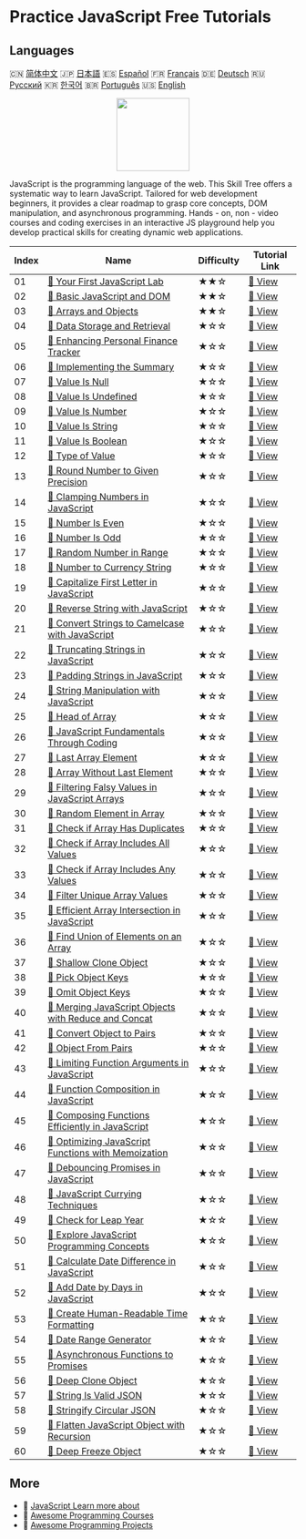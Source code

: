 # Practice JavaScript Free Tutorials

## Languages

🇨🇳 [简体中文](README_zh.md) 🇯🇵 [日本語](README_ja.md) 🇪🇸 [Español](README_es.md) 🇫🇷 [Français](README_fr.md) 🇩🇪 [Deutsch](README_de.md) 🇷🇺 [Русский](README_ru.md) 🇰🇷 [한국어](README_ko.md) 🇧🇷 [Português](README_pt.md) 🇺🇸 [English](README.md) 

<div align="center">
<img width="128px" src="https://file.labex.io/path/ztG7iIXOkx2u.png">
</div>

JavaScript is the programming language of the web. This Skill Tree offers a systematic way to learn JavaScript. Tailored for web development beginners, it provides a clear roadmap to grasp core concepts, DOM manipulation, and asynchronous programming. Hands - on, non - video courses and coding exercises in an interactive JS playground help you develop practical skills for creating dynamic web applications.

|   Index | Name                                                                                                                                                     | Difficulty   | Tutorial Link                                                                                               |
|---------|----------------------------------------------------------------------------------------------------------------------------------------------------------|--------------|-------------------------------------------------------------------------------------------------------------|
|      01 | [📖 Your First JavaScript Lab](https://labex.io/en/tutorials/your-first-javascript-lab-92948)                                                            | ★★☆          | [🔗 View](https://labex.io/en/tutorials/your-first-javascript-lab-92948)                                    |
|      02 | [📖 Basic JavaScript and DOM](https://labex.io/en/tutorials/javascript-basic-javascript-and-dom-290729)                                                  | ★★☆          | [🔗 View](https://labex.io/en/tutorials/javascript-basic-javascript-and-dom-290729)                         |
|      03 | [📖 Arrays and Objects](https://labex.io/en/tutorials/javascript-arrays-and-objects-290728)                                                              | ★★☆          | [🔗 View](https://labex.io/en/tutorials/javascript-arrays-and-objects-290728)                               |
|      04 | [📖 Data Storage and Retrieval](https://labex.io/en/tutorials/javascript-data-storage-and-retrieval-290730)                                              | ★☆☆          | [🔗 View](https://labex.io/en/tutorials/javascript-data-storage-and-retrieval-290730)                       |
|      05 | [📖 Enhancing Personal Finance Tracker](https://labex.io/en/tutorials/javascript-enhancing-personal-finance-tracker-290731)                              | ★☆☆          | [🔗 View](https://labex.io/en/tutorials/javascript-enhancing-personal-finance-tracker-290731)               |
|      06 | [📖 Implementing the Summary](https://labex.io/en/tutorials/javascript-implementing-the-summary-290732)                                                  | ★☆☆          | [🔗 View](https://labex.io/en/tutorials/javascript-implementing-the-summary-290732)                         |
|      07 | [📖 Value Is Null](https://labex.io/en/tutorials/javascript-value-is-null-28429)                                                                         | ★☆☆          | [🔗 View](https://labex.io/en/tutorials/javascript-value-is-null-28429)                                     |
|      08 | [📖 Value Is Undefined](https://labex.io/en/tutorials/javascript-value-is-undefined-28447)                                                               | ★☆☆          | [🔗 View](https://labex.io/en/tutorials/javascript-value-is-undefined-28447)                                |
|      09 | [📖 Value Is Number](https://labex.io/en/tutorials/javascript-value-is-number-28430)                                                                     | ★☆☆          | [🔗 View](https://labex.io/en/tutorials/javascript-value-is-number-28430)                                   |
|      10 | [📖 Value Is String](https://labex.io/en/tutorials/javascript-value-is-string-28444)                                                                     | ★☆☆          | [🔗 View](https://labex.io/en/tutorials/javascript-value-is-string-28444)                                   |
|      11 | [📖 Value Is Boolean](https://labex.io/en/tutorials/javascript-value-is-boolean-28412)                                                                   | ★☆☆          | [🔗 View](https://labex.io/en/tutorials/javascript-value-is-boolean-28412)                                  |
|      12 | [📖 Type of Value](https://labex.io/en/tutorials/javascript-type-of-value-28673)                                                                         | ★☆☆          | [🔗 View](https://labex.io/en/tutorials/javascript-type-of-value-28673)                                     |
|      13 | [📖 Round Number to Given Precision](https://labex.io/en/tutorials/round-number-to-given-precision-28605)                                                | ★☆☆          | [🔗 View](https://labex.io/en/tutorials/round-number-to-given-precision-28605)                              |
|      14 | [📖 Clamping Numbers in JavaScript](https://labex.io/en/tutorials/javascript-clamping-numbers-in-javascript-28196)                                       | ★☆☆          | [🔗 View](https://labex.io/en/tutorials/javascript-clamping-numbers-in-javascript-28196)                    |
|      15 | [📖 Number Is Even](https://labex.io/en/tutorials/javascript-number-is-even-28419)                                                                       | ★☆☆          | [🔗 View](https://labex.io/en/tutorials/javascript-number-is-even-28419)                                    |
|      16 | [📖 Number Is Odd](https://labex.io/en/tutorials/javascript-number-is-odd-28433)                                                                         | ★☆☆          | [🔗 View](https://labex.io/en/tutorials/javascript-number-is-odd-28433)                                     |
|      17 | [📖 Random Number in Range](https://labex.io/en/tutorials/javascript-random-number-in-range-28574)                                                       | ★☆☆          | [🔗 View](https://labex.io/en/tutorials/javascript-random-number-in-range-28574)                            |
|      18 | [📖 Number to Currency String](https://labex.io/en/tutorials/javascript-number-to-currency-string-28516)                                                 | ★☆☆          | [🔗 View](https://labex.io/en/tutorials/javascript-number-to-currency-string-28516)                         |
|      19 | [📖 Capitalize First Letter in JavaScript](https://labex.io/en/tutorials/javascript-capitalize-first-letter-in-javascript-28188)                         | ★☆☆          | [🔗 View](https://labex.io/en/tutorials/javascript-capitalize-first-letter-in-javascript-28188)             |
|      20 | [📖 Reverse String with JavaScript](https://labex.io/en/tutorials/javascript-reverse-string-with-javascript-28600)                                       | ★☆☆          | [🔗 View](https://labex.io/en/tutorials/javascript-reverse-string-with-javascript-28600)                    |
|      21 | [📖 Convert Strings to Camelcase with JavaScript](https://labex.io/en/tutorials/javascript-convert-strings-to-camelcase-with-javascript-28648)           | ★☆☆          | [🔗 View](https://labex.io/en/tutorials/javascript-convert-strings-to-camelcase-with-javascript-28648)      |
|      22 | [📖 Truncating Strings in JavaScript](https://labex.io/en/tutorials/javascript-truncating-strings-in-javascript-28671)                                   | ★☆☆          | [🔗 View](https://labex.io/en/tutorials/javascript-truncating-strings-in-javascript-28671)                  |
|      23 | [📖 Padding Strings in JavaScript](https://labex.io/en/tutorials/javascript-padding-strings-in-javascript-28537)                                         | ★☆☆          | [🔗 View](https://labex.io/en/tutorials/javascript-padding-strings-in-javascript-28537)                     |
|      24 | [📖 String Manipulation with JavaScript](https://labex.io/en/tutorials/javascript-string-manipulation-with-javascript-28590)                             | ★☆☆          | [🔗 View](https://labex.io/en/tutorials/javascript-string-manipulation-with-javascript-28590)               |
|      25 | [📖 Head of Array](https://labex.io/en/tutorials/javascript-head-of-array-28145)                                                                         | ★☆☆          | [🔗 View](https://labex.io/en/tutorials/javascript-head-of-array-28145)                                     |
|      26 | [📖 JavaScript Fundamentals Through Coding](https://labex.io/en/tutorials/javascript-javascript-fundamentals-through-coding-28156)                       | ★☆☆          | [🔗 View](https://labex.io/en/tutorials/javascript-javascript-fundamentals-through-coding-28156)            |
|      27 | [📖 Last Array Element](https://labex.io/en/tutorials/javascript-last-array-element-28463)                                                               | ★☆☆          | [🔗 View](https://labex.io/en/tutorials/javascript-last-array-element-28463)                                |
|      28 | [📖 Array Without Last Element](https://labex.io/en/tutorials/javascript-array-without-last-element-28163)                                               | ★☆☆          | [🔗 View](https://labex.io/en/tutorials/javascript-array-without-last-element-28163)                        |
|      29 | [📖 Filtering Falsy Values in JavaScript Arrays](https://labex.io/en/tutorials/javascript-filtering-falsy-values-in-javascript-arrays-28204)             | ★☆☆          | [🔗 View](https://labex.io/en/tutorials/javascript-filtering-falsy-values-in-javascript-arrays-28204)       |
|      30 | [📖 Random Element in Array](https://labex.io/en/tutorials/javascript-random-element-in-array-28153)                                                     | ★☆☆          | [🔗 View](https://labex.io/en/tutorials/javascript-random-element-in-array-28153)                           |
|      31 | [📖 Check if Array Has Duplicates](https://labex.io/en/tutorials/javascript-check-if-array-has-duplicates-28142)                                         | ★☆☆          | [🔗 View](https://labex.io/en/tutorials/javascript-check-if-array-has-duplicates-28142)                     |
|      32 | [📖 Check if Array Includes All Values](https://labex.io/en/tutorials/javascript-check-if-array-includes-all-values-28146)                               | ★☆☆          | [🔗 View](https://labex.io/en/tutorials/javascript-check-if-array-includes-all-values-28146)                |
|      33 | [📖 Check if Array Includes Any Values](https://labex.io/en/tutorials/javascript-check-if-array-includes-any-values-28147)                               | ★☆☆          | [🔗 View](https://labex.io/en/tutorials/javascript-check-if-array-includes-any-values-28147)                |
|      34 | [📖 Filter Unique Array Values](https://labex.io/en/tutorials/javascript-filter-unique-array-values-28299)                                               | ★☆☆          | [🔗 View](https://labex.io/en/tutorials/javascript-filter-unique-array-values-28299)                        |
|      35 | [📖 Efficient Array Intersection in JavaScript](https://labex.io/en/tutorials/javascript-efficient-array-intersection-in-javascript-28148)               | ★☆☆          | [🔗 View](https://labex.io/en/tutorials/javascript-efficient-array-intersection-in-javascript-28148)        |
|      36 | [📖 Find Union of Elements on an Array](https://labex.io/en/tutorials/javascript-find-union-of-elements-on-an-array-28161)                               | ★☆☆          | [🔗 View](https://labex.io/en/tutorials/javascript-find-union-of-elements-on-an-array-28161)                |
|      37 | [📖 Shallow Clone Object](https://labex.io/en/tutorials/javascript-shallow-clone-object-28613)                                                           | ★☆☆          | [🔗 View](https://labex.io/en/tutorials/javascript-shallow-clone-object-28613)                              |
|      38 | [📖 Pick Object Keys](https://labex.io/en/tutorials/javascript-pick-object-keys-28544)                                                                   | ★☆☆          | [🔗 View](https://labex.io/en/tutorials/javascript-pick-object-keys-28544)                                  |
|      39 | [📖 Omit Object Keys](https://labex.io/en/tutorials/javascript-omit-object-keys-28529)                                                                   | ★☆☆          | [🔗 View](https://labex.io/en/tutorials/javascript-omit-object-keys-28529)                                  |
|      40 | [📖 Merging JavaScript Objects with Reduce and Concat](https://labex.io/en/tutorials/javascript-merging-javascript-objects-with-reduce-and-concat-28495) | ★☆☆          | [🔗 View](https://labex.io/en/tutorials/javascript-merging-javascript-objects-with-reduce-and-concat-28495) |
|      41 | [📖 Convert Object to Pairs](https://labex.io/en/tutorials/javascript-convert-object-to-pairs-28523)                                                     | ★☆☆          | [🔗 View](https://labex.io/en/tutorials/javascript-convert-object-to-pairs-28523)                           |
|      42 | [📖 Object From Pairs](https://labex.io/en/tutorials/javascript-object-from-pairs-28519)                                                                 | ★☆☆          | [🔗 View](https://labex.io/en/tutorials/javascript-object-from-pairs-28519)                                 |
|      43 | [📖 Limiting Function Arguments in JavaScript](https://labex.io/en/tutorials/javascript-limiting-function-arguments-in-javascript-28322)                 | ★☆☆          | [🔗 View](https://labex.io/en/tutorials/javascript-limiting-function-arguments-in-javascript-28322)         |
|      44 | [📖 Function Composition in JavaScript](https://labex.io/en/tutorials/javascript-function-composition-in-javascript-28208)                               | ★☆☆          | [🔗 View](https://labex.io/en/tutorials/javascript-function-composition-in-javascript-28208)                |
|      45 | [📖 Composing Functions Efficiently in JavaScript](https://labex.io/en/tutorials/javascript-composing-functions-efficiently-in-javascript-28546)         | ★☆☆          | [🔗 View](https://labex.io/en/tutorials/javascript-composing-functions-efficiently-in-javascript-28546)     |
|      46 | [📖 Optimizing JavaScript Functions with Memoization](https://labex.io/en/tutorials/javascript-optimizing-javascript-functions-with-memoization-28494)   | ★☆☆          | [🔗 View](https://labex.io/en/tutorials/javascript-optimizing-javascript-functions-with-memoization-28494)  |
|      47 | [📖 Debouncing Promises in JavaScript](https://labex.io/en/tutorials/javascript-debouncing-promises-in-javascript-28257)                                 | ★☆☆          | [🔗 View](https://labex.io/en/tutorials/javascript-debouncing-promises-in-javascript-28257)                 |
|      48 | [📖 JavaScript Currying Techniques](https://labex.io/en/tutorials/javascript-javascript-currying-techniques-28233)                                       | ★☆☆          | [🔗 View](https://labex.io/en/tutorials/javascript-javascript-currying-techniques-28233)                    |
|      49 | [📖 Check for Leap Year](https://labex.io/en/tutorials/javascript-check-for-leap-year-28423)                                                             | ★☆☆          | [🔗 View](https://labex.io/en/tutorials/javascript-check-for-leap-year-28423)                               |
|      50 | [📖 Explore JavaScript Programming Concepts](https://labex.io/en/tutorials/javascript-explore-javascript-programming-concepts-28247)                     | ★☆☆          | [🔗 View](https://labex.io/en/tutorials/javascript-explore-javascript-programming-concepts-28247)           |
|      51 | [📖 Calculate Date Difference in JavaScript](https://labex.io/en/tutorials/javascript-calculate-date-difference-in-javascript-28235)                     | ★☆☆          | [🔗 View](https://labex.io/en/tutorials/javascript-calculate-date-difference-in-javascript-28235)           |
|      52 | [📖 Add Date by Days in JavaScript](https://labex.io/en/tutorials/javascript-add-date-by-days-in-javascript-28123)                                       | ★☆☆          | [🔗 View](https://labex.io/en/tutorials/javascript-add-date-by-days-in-javascript-28123)                    |
|      53 | [📖 Create Human-Readable Time Formatting](https://labex.io/en/tutorials/javascript-create-human-readable-time-formatting-28316)                         | ★☆☆          | [🔗 View](https://labex.io/en/tutorials/javascript-create-human-readable-time-formatting-28316)             |
|      54 | [📖 Date Range Generator](https://labex.io/en/tutorials/javascript-date-range-generator-28248)                                                           | ★☆☆          | [🔗 View](https://labex.io/en/tutorials/javascript-date-range-generator-28248)                              |
|      55 | [📖 Asynchronous Functions to Promises](https://labex.io/en/tutorials/javascript-asynchronous-functions-to-promises-28559)                               | ★☆☆          | [🔗 View](https://labex.io/en/tutorials/javascript-asynchronous-functions-to-promises-28559)                |
|      56 | [📖 Deep Clone Object](https://labex.io/en/tutorials/javascript-deep-clone-object-28260)                                                                 | ★☆☆          | [🔗 View](https://labex.io/en/tutorials/javascript-deep-clone-object-28260)                                 |
|      57 | [📖 String Is Valid JSON](https://labex.io/en/tutorials/javascript-string-is-valid-json-28449)                                                           | ★☆☆          | [🔗 View](https://labex.io/en/tutorials/javascript-string-is-valid-json-28449)                              |
|      58 | [📖 Stringify Circular JSON](https://labex.io/en/tutorials/javascript-stringify-circular-json-28629)                                                     | ★☆☆          | [🔗 View](https://labex.io/en/tutorials/javascript-stringify-circular-json-28629)                           |
|      59 | [📖 Flatten JavaScript Object with Recursion](https://labex.io/en/tutorials/javascript-flatten-javascript-object-with-recursion-28312)                   | ★☆☆          | [🔗 View](https://labex.io/en/tutorials/javascript-flatten-javascript-object-with-recursion-28312)          |
|      60 | [📖 Deep Freeze Object](https://labex.io/en/tutorials/javascript-deep-freeze-object-28263)                                                               | ★☆☆          | [🔗 View](https://labex.io/en/tutorials/javascript-deep-freeze-object-28263)                                |

## More

- 🔗 [JavaScript Learn more about](https://labex.io/en/skilltrees/javascript)
- 🔗 [Awesome Programming Courses](https://github.com/labex-labs/awesome-programming-courses)
- 🔗 [Awesome Programming Projects](https://github.com/labex-labs/awesome-programming-projects)

